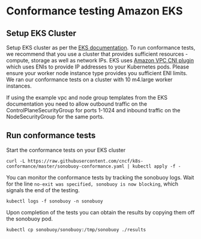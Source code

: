 # Conformance testing Amazon EKS

## Setup EKS Cluster

Setup EKS cluster as per the [EKS documentation](https://docs.aws.amazon.com/eks/latest/userguide/what-is-eks.html). To run conformance tests, we recommend that you use a cluster that provides sufficient resources - compute, storage as well as network IPs. EKS uses [Amazon VPC CNI plugin](https://github.com/aws/amazon-vpc-cni-k8s) which uses ENIs to provide IP addresses to your Kubernetes pods. Please ensure your worker node instance type provides you sufficient ENI limits. We ran our conformance tests on a cluster with 10 m4.large worker instances.

If using the example vpc and node group templates from the EKS documentation you need to allow outbound traffic on the ControlPlaneSecurityGroup for ports 1-1024 and inbound traffic on the NodeSecurityGroup for the same ports.

## Run conformance tests

Start the conformance tests on your EKS cluster
```
curl -L https://raw.githubusercontent.com/cncf/k8s-conformance/master/sonobuoy-conformance.yaml | kubectl apply -f -
````

You can monitor the conformance tests by tracking the sonobuoy logs. Wait for the line `no-exit was specified, sonobuoy is now blocking`, which signals the end of the testing.

```
kubectl logs -f sonobuoy -n sonobuoy
```

Upon completion of the tests you can obtain the results by copying them off the sonobuoy pod.

```
kubectl cp sonobuoy/sonobuoy:/tmp/sonobuoy ./results
```

